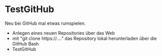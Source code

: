 TestGitHub
==========

Neu bei GitHub mal etwas rumspielen.

- Anlegen eines neuen Repositories über das Web
- mit "git clone https://...." das Repository lokal herunterladen über die GitHub Bash
- TestGitHub